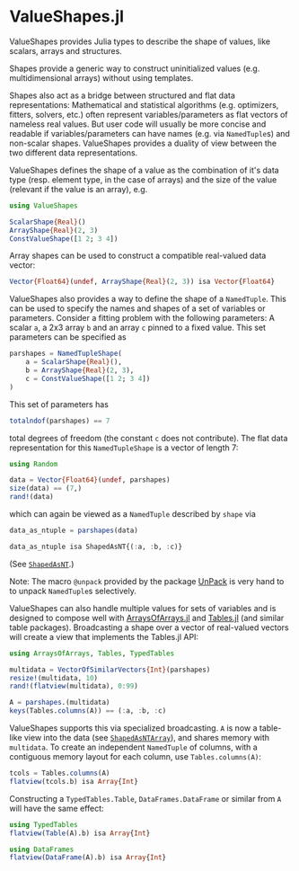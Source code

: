 # ValueShapes.jl

ValueShapes provides Julia types to describe the shape of values, like
scalars, arrays and structures.

Shapes provide a generic way to construct uninitialized values (e.g.
multidimensional arrays) without using templates.

Shapes also act as a bridge between structured and flat data representations:
Mathematical and statistical algorithms (e.g. optimizers, fitters, solvers,
etc.) often represent variables/parameters as flat vectors of nameless real
values. But user code will usually be more concise and readable if
variables/parameters can have names (e.g. via `NamedTuple`s) and non-scalar
shapes. ValueShapes provides a duality of view between the two different data
representations.

ValueShapes defines the shape of a value as the combination of it's data
type (resp. element type, in the case of arrays) and the size of the value
(relevant if the value is an array), e.g.

```julia
using ValueShapes

ScalarShape{Real}()
ArrayShape{Real}(2, 3)
ConstValueShape([1 2; 3 4])
```


Array shapes can be used to construct a compatible real-valued data vector:

```julia
Vector{Float64}(undef, ArrayShape{Real}(2, 3)) isa Vector{Float64}
```

ValueShapes also provides a way to define the shape of a `NamedTuple`.
This can be used to specify the names and shapes of a set of variables or
parameters. Consider a fitting problem with the following parameters: A
scalar `a`, a 2x3 array `b` and an array `c` pinned to a fixed value. This
set parameters can be specified as


```julia
parshapes = NamedTupleShape(
    a = ScalarShape{Real}(),
    b = ArrayShape{Real}(2, 3),
    c = ConstValueShape([1 2; 3 4])
)
```

This set of parameters has

```julia
totalndof(parshapes) == 7
```

total degrees of freedom (the constant `c` does not contribute). The flat data
representation for this `NamedTupleShape` is a vector of length 7:

```julia
using Random

data = Vector{Float64}(undef, parshapes)
size(data) == (7,)
rand!(data)
```

which can again be viewed as a `NamedTuple` described by `shape` via

```julia
data_as_ntuple = parshapes(data)

data_as_ntuple isa ShapedAsNT{(:a, :b, :c)}
```

(See [`ShapedAsNT`](@ref).)

Note: The macro `@unpack` provided by the package
[UnPack](https://github.com/mauro3/UnPack.jl) is very hand to
to unpack `NamedTuple`s selectively.

ValueShapes can also handle multiple values for sets of variables and
is designed to compose well with
[ArraysOfArrays.jl](https://github.com/oschulz/ArraysOfArrays.jl) and
[Tables.jl](https://github.com/JuliaData/Tables.jl)
(and similar table packages). Broadcasting a shape over a vector of
real-valued vectors will create a view that implements the Tables.jl API:

```julia
using ArraysOfArrays, Tables, TypedTables

multidata = VectorOfSimilarVectors{Int}(parshapes)
resize!(multidata, 10)
rand!(flatview(multidata), 0:99)

A = parshapes.(multidata)
keys(Tables.columns(A)) == (:a, :b, :c)
```

ValueShapes supports this via specialized broadcasting. `A` is now a
table-like view into the data (see [`ShapedAsNTArray`](@ref)), and shares
memory with `multidata`. To create an independent `NamedTuple` of columns,
with a contiguous memory layout for each column, use `Tables.columns(A)`:

```julia
tcols = Tables.columns(A)
flatview(tcols.b) isa Array{Int}
```

Constructing a `TypedTables.Table`, `DataFrames.DataFrame` or similar from `A`
will have the same effect:

```julia
using TypedTables
flatview(Table(A).b) isa Array{Int}

using DataFrames
flatview(DataFrame(A).b) isa Array{Int}
```
